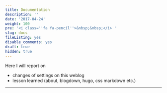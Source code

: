 ```yaml
---
title: Documentation
description: ''
date: '2017-04-24'
weight: 100
pre: '<i class=''fa fa-pencil''>&nbsp;&nbsp;</i> '
slug: docs
fileListing: yes
disable_comments: yes
draft: true
hidden: true
---
```


Here I will report on

* changes of settings on this weblog
* lesson learned (about, blogdown, hugo, css markdown etc.)

***
